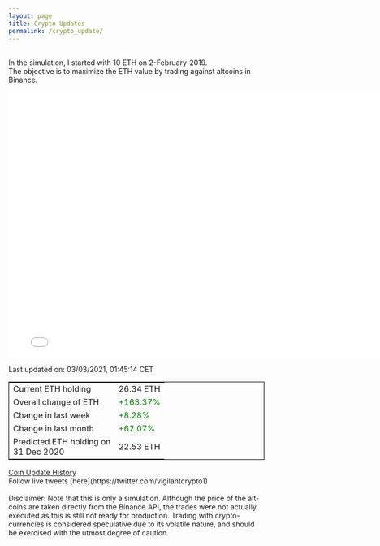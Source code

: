 ```yaml
---
layout: page
title: Crypto Updates
permalink: /crypto_update/
---
```

<!-- Global site tag (gtag.js) - Google Analytics -->
<script async src="https://www.googletagmanager.com/gtag/js?id=UA-103831149-5"></script>
<script>
  window.dataLayer = window.dataLayer || [];
  function gtag(){dataLayer.push(arguments);}
  gtag('js', new Date());

  gtag('config', 'UA-103831149-5');
</script>
<br>In the simulation, I started with 10 ETH on 2-February-2019.<br>The objective is to maximize the ETH value by trading against altcoins 
in Binance.

<iframe width="775" height="525" frameborder="0" scrolling="no" src="//plotly.com/~vikramaditya91/109.embed"></iframe>

Last updated on: 03/03/2021, 01:45:14 CET 
<table style="border:1px solid black;margin-left:auto;margin-right:auto;">
	<tbody>
	<tr>
		<td>Current ETH holding</td>
		<td>     26.34 ETH</td>
	</tr>
	<tr>
		<td>Overall change of ETH</td>
		<td><font color="green">+163.37%</font></td>
	</tr>
	<tr>
		<td>Change in last week</td>
		<td><font color="green">+8.28%</font></td>
	</tr>
	<tr>
		<td>Change in last month</td>
		<td><font color="green">+62.07%</font></td>
	</tr>
    <tr>
		<td>Predicted ETH holding on<br>31 Dec 2020</td>
		<td>     22.53 ETH</td>
	</tr>
	</tbody>
</table>
<a href="{{ site.baseurl }}/crypto_history">Coin Update History</a>
<br>
Follow live tweets [here](https://twitter.com/vigilantcrypto1)
<br>
<br>
Disclaimer:
Note that this is only a simulation. Although the price of the alt-coins are taken directly from the Binance API, the trades were not actually executed as this is still not ready for production.
Trading with crypto-currencies is considered speculative due to its volatile nature, and should be exercised with the utmost degree of caution.